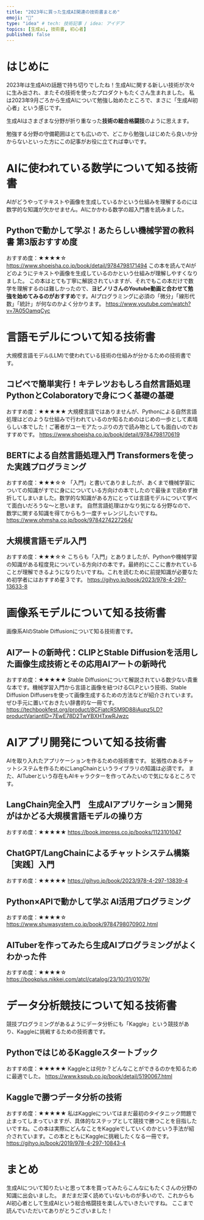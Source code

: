 ```yaml
---
title: "2023年に買った生成AI関連の技術書まとめ"
emoji: "🐰"
type: "idea" # tech: 技術記事 / idea: アイデア
topics: [生成ai, 技術書, 初心者]
published: false
---
```


# はじめに
2023年は生成AIの話題で持ち切りでしたね！生成AIに関する新しい技術が次々に生み出され、またその技術を使ったプロダクトもたくさん生まれました。
私は2023年9月ごろから生成AIについて勉強し始めたところで、まさに「生成AI初心者」という感じです。

生成AIはさまざまな分野が折り重なった**技術の総合格闘技**のように思えます。

勉強する分野の守備範囲はとても広いので、どこから勉強しはじめたら良いか分からないといった方にこの記事がお役に立てれば幸いです。

# AIに使われている数学について知る技術書
AIがどうやってテキストや画像を生成しているかという仕組みを理解するのには数学的な知識が欠かせません。AIにかかわる数学の超入門書を読みました。

## Pythonで動かして学ぶ！あたらしい機械学習の教科書 第3版おすすめ度
おすすめ度：★★★★☆
https://www.shoeisha.co.jp/book/detail/9784798171494
この本を読んでAIがどのようにテキストや画像を生成しているのかという仕組みが理解しやすくなりました。
この本はとても丁寧に解説されていますが、それでもこの本だけで数学を理解するのは難しかったので、**ヨビノリさんのYoutube動画と合わせて勉強を始めてみるのがおすすめ**です。AIプログラミングに必須の「微分」「線形代数」「統計」が何なのかよく分かります。
https://www.youtube.com/watch?v=7A05OamqCyc

# 言語モデルについて知る技術書
大規模言語モデル(LLM)で使われている技術の仕組みが分かるための技術書です。

## コピペで簡単実行！キテレツおもしろ自然言語処理 PythonとColaboratoryで身につく基礎の基礎
おすすめ度：★★★★★
大規模言語ではありませんが、Pythonによる自然言語処理はどのような仕組みで行われているのか知るためのはじめの一歩として素晴らしい本でした！ご著者がユーモアたっぷりの方で読み物としても面白いのでおすすめです。
https://www.shoeisha.co.jp/book/detail/9784798170619

## BERTによる自然言語処理入門 Transformersを使った実践プログラミング
おすすめ度：★★★☆☆
「入門」と書いてありましたが、あくまで機械学習についての知識がすでに身にについている方向けの本でしたので最後まで読めず挫折してしまいました。数学的な知識がある方にとっては言語モデルについて学べて面白いだろうな～と思います。
自然言語処理はかなり気になる分野なので、数学に関する知識を得てからもう一度チャレンジしたいですね。
https://www.ohmsha.co.jp/book/9784274227264/ 

## 大規模言語モデル入門
おすすめ度：★★★☆☆
こちらも「入門」とありましたが、Pythonや機械学習の知識がある程度見についている方向けの本です。最終的にここに書かれていることが理解できるようになりたいですね。これを読むために前提知識が必要なため初学者にはおすすめ星３です。
https://gihyo.jp/book/2023/978-4-297-13633-8

# 画像系モデルについて知る技術書
画像系AIのStable Diffusionについて知る技術書です。
## AIアートの新時代：CLIPとStable Diffusionを活用した画像生成技術とその応用AIアートの新時代
おすすめ度：★★★★★
Stable Diffusionについて解説されている数少ない貴重な本です。機械学習入門から言語と画像を紐つけるCLPという技術、Stable Diffusion Diffusersを使って画像生成するための方法などが紹介されています。ぜひ手元に置いておきたい辞書的な一冊です。
https://techbookfest.org/product/8CFiatcRSM9D88iAupz5LD?productVariantID=7EwE78D2TwYBXHTxwRJwzc


# AIアプリ開発について知る技術書
AIを取り入れたアプリケーションを作るための技術書です。
拡張性のあるチャットシステムを作るためにLangChainというライブラリの知識は必須です。
また、AITuberという存在もAIキャラクターを作ってみたいので気になるところです。

## LangChain完全入門　生成AIアプリケーション開発がはかどる大規模言語モデルの操り方
おすすめ度：★★★★★
https://book.impress.co.jp/books/1123101047

## ChatGPT/LangChainによるチャットシステム構築［実践］入門
おすすめ度：★★★★★
https://gihyo.jp/book/2023/978-4-297-13839-4

## Python×APIで動かして学ぶ AI活用プログラミング 
おすすめ度：★★★★☆
https://www.shuwasystem.co.jp/book/9784798070902.html

## AITuberを作ってみたら生成AIプログラミングがよくわかった件
おすすめ度：★★★★☆
https://bookplus.nikkei.com/atcl/catalog/23/10/31/01079/


# データ分析競技について知る技術書
競技プログラミングがあるようにデータ分析にも「Kaggle」という競技があり、Kaggleに挑戦するための技術書です。

## PythonではじめるKaggleスタートブック
おすすめ度：★★★★★
Kaggleとは何か？どんなことができるのかを知るために最適でした。
https://www.kspub.co.jp/book/detail/5190067.html

## Kaggleで勝つデータ分析の技術
おすすめ度：★★★★★
私はKaggleについてはまだ最初のタイタニック問題で止まってしまっていますが、具体的なステップとして競技で勝つことを目指したいですね。この本は実際にどんなことをKaggleでしていくのかという手法が紹介されています。この本とともにKaggleに挑戦したくなる一冊です。
https://gihyo.jp/book/2019/978-4-297-10843-4


# まとめ
生成AIについて知りたいと思って本を買ってみたらこんなにもたくさんの分野の知識に出会いました。
まだまだ深く読めていないものが多いので、これからもAI初心者として生成AIという総合格闘技を楽しんでいきたいですね。
ここまで読んでいただいてありがとうございました！